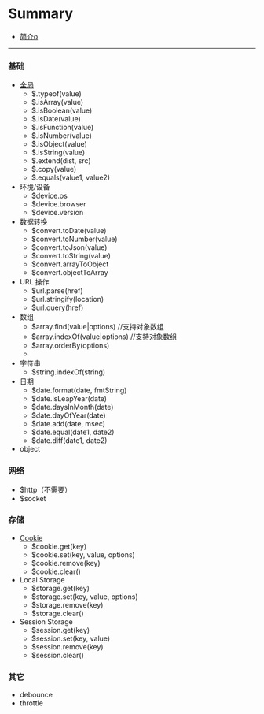 # Summary

* [简介o](README.md)

----

### 基础

* [全局](/core.md)
    * $.typeof(value)
    * $.isArray(value)
    * $.isBoolean(value)
    * $.isDate(value)
    * $.isFunction(value)
    * $.isNumber(value)
    * $.isObject(value)
    * $.isString(value)
    * $.extend(dist, src)
    * $.copy(value)
    * $.equals(value1, value2)
* 环境/设备
    * $device.os
    * $device.browser
    * $device.version
* 数据转换
    * $convert.toDate(value)
    * $convert.toNumber(value)
    * $convert.toJson(value)
    * $convert.toString(value)
    * $convert.arrayToObject
    * $convert.objectToArray
* URL 操作
    * $url.parse(href)
    * $url.stringify(location)
    * $url.query(href)
* 数组
    * $array.find(value|options) //支持对象数组
    * $array.indexOf(value|options) //支持对象数组
    * $array.orderBy(options)
    *
* 字符串
    * $string.indexOf(string)
* 日期
    * $date.format(date, fmtString)
    * $date.isLeapYear(date)
    * $date.daysInMonth(date)
    * $date.dayOfYear(date)
    * $date.add(date, msec)
    * $date.equal(date1, date2)
    * $date.diff(date1, date2)
* object

### 网络
* $http（不需要）
* $socket

### 存储
* [Cookie](/doc/cookie.md)
    * $cookie.get(key)
    * $cookie.set(key, value, options)
    * $cookie.remove(key)
    * $cookie.clear()
* Local Storage
    * $storage.get(key)
    * $storage.set(key, value, options)
    * $storage.remove(key)
    * $storage.clear()
* Session Storage
    * $session.get(key)
    * $session.set(key, value)
    * $session.remove(key)
    * $session.clear()

### 其它
* debounce
* throttle
